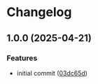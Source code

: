 # Changelog

## 1.0.0 (2025-04-21)


### Features

* initial commit ([03dc65d](https://github.com/catppuccin-rfc/actions/commit/03dc65d35697c61315d225d2fd98dd4544029c55))
